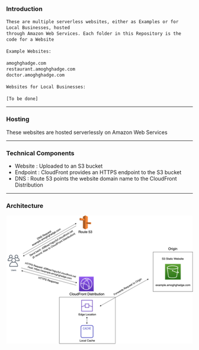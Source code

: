 ### Introduction
    These are multiple serverless websites, either as Examples or for Local Businesses, hosted 
    through Amazon Web Services. Each folder in this Repository is the code for a Website
    
    Example Websites:
    
    amoghghadge.com
    restaurant.amoghghadge.com
    doctor.amoghghadge.com

    Websites for Local Businesses:

    [To be done]
___________________________________________________________________________________________________

### Hosting
These websites are hosted serverlessly on Amazon Web Services <br>

___________________________________________________________________________________________________

### Technical Components
   
- Website               : Uploaded to an S3 bucket<br>
- Endpoint               : CloudFront provides an HTTPS endpoint to the S3 bucket<br>
- DNS                    : Route 53 points the website domain name to the CloudFront Distribution<br>

___________________________________________________________________________________________________

### Architecture
![Architecture](Website_Backend.png)
